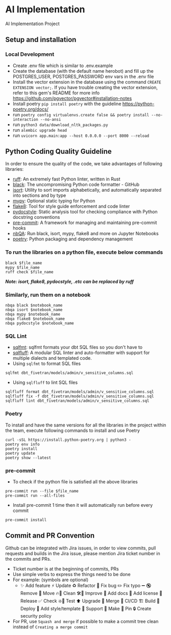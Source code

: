 # AI Implementation
AI Implementation Project

## Setup and installation
### Local Development
- Create .env file which is similar to .env.example
- Create the database (with the default name herobot) and fill up the POSTGRES_USER, POSTGRES_PASSWORD env vars in the .env file
- Install the vector extension in the database using the command `CREATE EXTENSION vector;`. If you have trouble creating the vector extension, refer to this gem's README for more info https://github.com/pgvector/pgvector#installation-notes
- Install poetry `pip install poetry` with the guideline https://python-poetry.org/docs/
- run `poetry config virtualenvs.create false && poetry install --no-interaction --no-ansi`
- run `python3 data/download_nltk_packages.py`
- run `alembic upgrade head`
- run `uvicorn app.main:app --host 0.0.0.0 --port 8000 --reload`

## Python Coding Quality Guideline
In order to ensure the quality of the code, we take advantages of following libraries:
- [ruff](https://github.com/astral-sh/ruff): An extremely fast Python linter, written in Rust
- [black](https://github.com/psf/black): The uncompromising Python code formatter - GitHub
- [isort](https://github.com/PyCQA/isort): Utility to sort imports alphabetically, and automatically separated into sections and by type
- [mypy](https://github.com/python/mypy): Optional static typing for Python
- [flake8](https://github.com/PyCQA/flake8): Tool for style guide enforcement and code linter
- [pydocstyle](https://github.com/PyCQA/pydocstyle): Static analysis tool for checking compliance with Python docstring conventions
- [pre-commit](https://github.com/pre-commit/pre-commit): A framework for managing and maintaining pre-commit hooks
- [nbQA](https://github.com/nbQA-dev/nbQA): Run black, isort, mypy, flake8 and more on Jupyter Notebooks
- [poetry](https://python-poetry.org): Python packaging and dependency management

### To run the libraries on a python file, execute below commands
```shell
black $file_name
mypy $file_name
ruff check $file_name
```
***Note: isort, flake8, pydocstyle, .etc can be replaced by ruff***

### Similarly, run them on a notebook
```shell
nbqa black $notebook_name
nbqa isort $notebook_name
nbqa mypy $notebook_name
nbqa flake8 $notebook_name
nbqa pydocstyle $notebook_name
```

### SQL Lint
- [sqlfmt](https://github.com/tconbeer/sqlfmt): sqlfmt formats your dbt SQL files so you don't have to
- [sqlfluff](https://github.com/sqlfluff/sqlfluff): A modular SQL linter and auto-formatter with support for multiple dialects and templated code.
- Using `sqlfmt` to format SQL files
```shell
sqlfmt dbt_fivetran/models/admin/v_sensitive_columns.sql
```

- Using `sqlfluff` to lint SQL files
```shell
sqlfluff format dbt_fivetran/models/admin/v_sensitive_columns.sql
sqlfluff fix -f dbt_fivetran/models/admin/v_sensitive_columns.sql
sqlfluff lint dbt_fivetran/models/admin/v_sensitive_columns.sql
```

### Poetry

To install and have the same versions for all the libraries in the project within the team, execute following commands to install and use Poetry
```shell
curl -sSL https://install.python-poetry.org | python3 -
poetry env info
poetry install
poetry update
poetry show --latest
```

### pre-commit

- To check if the python file is satisfied all the above libraries
```shell
pre-commit run --file $file_name
pre-commit run --all-files
```

- Install pre-commit 1 time then it will automatically run before every commit
```shell
pre-commit install
```

## Commit and PR Convention

Github can be integrated with Jira issues, in order to view commits, pull requests and builds in the Jira issue,
please mention Jira ticket number in the commits and PRs.
- Ticket number is at the beginning of commits, PRs
- Use simple verbs to express the things need to be done
- For example: (symbols are optional)
  - ✨ Add feature ⚡ Update ♻️ Refactor 🐛 Fix bug ✏️ Fix typo ➖ 🔇 Remove 🚚 Move 🔥🧹 Clean 🛠🔧 Improve 📝 Add docs 📄 Add license 🔖 Release ✅ Check ❇️🚧 Test ⬆️ Upgrade 🔀 Merge 👷 CI/CD 🏗️ Build 🚀 Deploy 🎨 Add style/template 🎉 Support 💚 Make 📌 Pin 🔒 Create security policy
- For PR, use `Squash and merge` if possible to make a commit tree clean instead of `Creating a merge commit`
